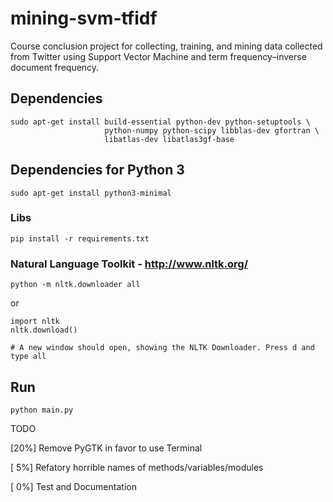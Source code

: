 mining-svm-tfidf
================

Course conclusion project for collecting, training, and mining data collected from Twitter using Support Vector Machine and term frequency–inverse document frequency.

## Dependencies

```
sudo apt-get install build-essential python-dev python-setuptools \
                     python-numpy python-scipy libblas-dev gfortran \
                     libatlas-dev libatlas3gf-base
```

## Dependencies for Python 3

```
sudo apt-get install python3-minimal
```


### Libs

```
pip install -r requirements.txt
```

### Natural Language Toolkit - http://www.nltk.org/

```
python -m nltk.downloader all
```

or

```
import nltk
nltk.download()

# A new window should open, showing the NLTK Downloader. Press d and type all
```

## Run

```
python main.py
```

TODO

[20%] Remove PyGTK in favor to use Terminal

[ 5%] Refatory horrible names of methods/variables/modules

[ 0%] Test and Documentation
